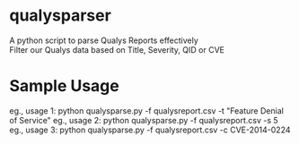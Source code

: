 # qualysparser
A python script to parse Qualys Reports effectively  
Filter our Qualys data based on Title, Severity, QID or CVE 

# Sample Usage

eg., usage 1: python qualysparse.py -f qualysreport.csv -t "Feature Denial of Service"
eg., usage 2: python qualysparse.py -f qualysreport.csv -s 5
eg., usage 3: python qualysparse.py -f qualysreport.csv -c CVE-2014-0224
